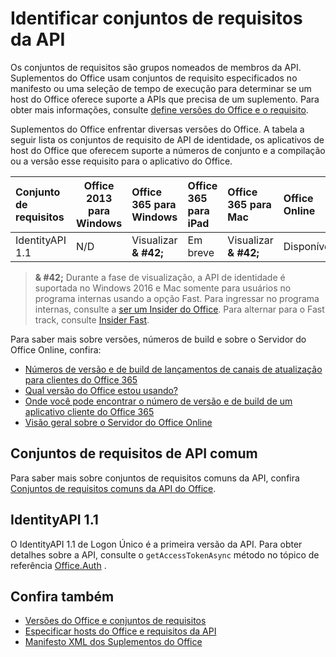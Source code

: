 # <a name="identity-api-requirement-sets"></a>Identificar conjuntos de requisitos da API

Os conjuntos de requisitos são grupos nomeados de membros da API. Suplementos do Office usam conjuntos de requisito especificados no manifesto ou uma seleção de tempo de execução para determinar se um host do Office oferece suporte a APIs que precisa de um suplemento. Para obter mais informações, consulte [define versões do Office e o requisito](https://docs.microsoft.com/office/dev/add-ins/develop/office-versions-and-requirement-sets).

Suplementos do Office enfrentar diversas versões do Office. A tabela a seguir lista os conjuntos de requisito de API de identidade, os aplicativos de host do Office que oferecem suporte a números de conjunto e a compilação ou a versão esse requisito para o aplicativo do Office.

|  Conjunto de requisitos  | Office 2013 para Windows | Office 365 para Windows   |  Office 365 para iPad  |  Office 365 para Mac  | Office Online  | SharePoint Online | OneDrive.com |Outlook.com e Exchange Online|
|:-----|-----|:-----|:-----|:-----|:-----|:-----|:-----|:-----|
| IdentityAPI 1.1  | N/D | Visualizar **& #42;** | Em breve | Visualizar **& #42;**| Disponível | Disponível| Em breve | Em breve |

> **& #42;** Durante a fase de visualização, a API de identidade é suportada no Windows 2016 e Mac somente para usuários no programa internas usando a opção Fast. Para ingressar no programa internas, consulte a [ser um Insider do Office](https://products.office.com/office-insider?tab=tab-1). Para alternar para o Fast track, consulte [Insider Fast](https://answers.microsoft.com/en-us/msoffice/forum/msoffice_officeinsider-mso_win10-msoinsider_reg/its-here-office-insider-fast-for-office-2016-on/dbe8e7bb-9523-44a4-948b-9436fedfd961).

Para saber mais sobre versões, números de build e sobre o Servidor do Office Online, confira:

- 
  [Números de versão e de build de lançamentos de canais de atualização para clientes do Office 365](https://support.office.com/article/version-and-build-numbers-of-update-channel-releases-ae942449-1fca-4484-898b-a933ea23def7)
- [Qual versão do Office estou usando?](https://support.office.com/article/What-version-of-Office-am-I-using-932788b8-a3ce-44bf-bb09-e334518b8b19)
- 
  [Onde você pode encontrar o número de versão e de build de um aplicativo cliente do Office 365](https://support.office.com/article/version-and-build-numbers-of-update-channel-releases-ae942449-1fca-4484-898b-a933ea23def7)
- 
  [Visão geral sobre o Servidor do Office Online](https://docs.microsoft.com/officeonlineserver/office-online-server-overview)

## <a name="office-common-api-requirement-sets"></a>Conjuntos de requisitos de API comum

Para saber mais sobre conjuntos de requisitos comuns da API, confira [Conjuntos de requisitos comuns da API do Office](office-add-in-requirement-sets.md).

## <a name="identityapi-11"></a>IdentityAPI 1.1 

O IdentityAPI 1.1 de Logon Único é a primeira versão da API. Para obter detalhes sobre a API, consulte o `getAccessTokenAsync` método no tópico de referência [Office.Auth](/javascript/api/office/office.auth) .

## <a name="see-also"></a>Confira também

- [Versões do Office e conjuntos de requisitos](https://docs.microsoft.com/office/dev/add-ins/develop/office-versions-and-requirement-sets)
- [Especificar hosts do Office e requisitos da API](https://docs.microsoft.com/office/dev/add-ins/develop/specify-office-hosts-and-api-requirements)
- [Manifesto XML dos Suplementos do Office](https://docs.microsoft.com/office/dev/add-ins/develop/add-in-manifests)

